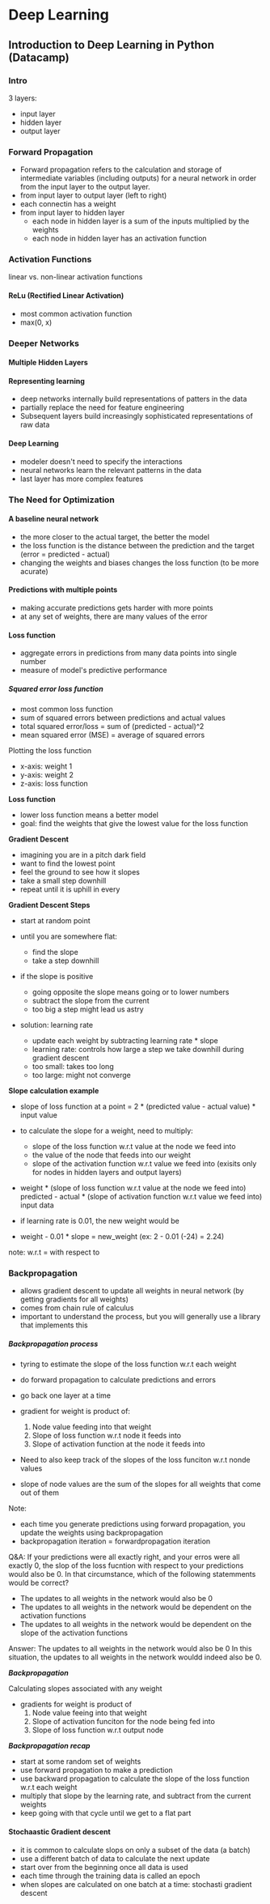 

# Deep Learning

## Introduction to Deep Learning in Python  (Datacamp)

### Intro
3 layers:
* input layer
* hidden layer
* output layer

### Forward Propagation
- Forward propagation refers to the calculation and storage of intermediate variables (including outputs) for a neural network in order from the input layer to the output layer.
- from input layer to output layer (left to right)
- each connectin has a weight
- from input layer to hidden layer
  - each node in hidden layer is a sum of the inputs multiplied by the weights
  - each node in hidden layer has an activation function


### Activation Functions
linear vs. non-linear activation functions

#### ReLu (Rectified Linear Activation)
- most common activation function
- max(0, x)

### Deeper Networks

#### Multiple Hidden Layers

#### Representing learning
* deep networks internally build representations of patters in the data
* partially replace the need for feature engineering
* Subsequent layers build increasingly sophisticated representations of raw data

#### Deep Learning
* modeler doesn't need to specify the interactions
* neural networks learn the relevant patterns in the data
* last layer has more complex features


### The Need for Optimization
#### A baseline neural network
* the more closer to the actual target, the better the model
* the loss function is the distance between the prediction and the target (error = predicted - actual)
* changing the weights and biases changes the loss function (to be more acurate)

#### Predictions with multiple points
* making accurate predictions gets harder with more points
* at any set of weights, there are many values of the error

#### Loss function
* aggregate errors in predictions from many data points into single number
* measure of model's predictive performance

##### Squared error loss function
* most common loss function
* sum of squared errors between predictions and actual values
* total squared error/loss = sum of (predicted - actual)^2
* mean squared error (MSE) = average of squared errors

Plotting the loss function
* x-axis: weight 1
* y-axis: weight 2
* z-axis: loss function

**Loss function**
* lower loss function means a better model
* goal: find the weights that give the lowest value for the loss function

**Gradient Descent**
* imagining you are in a pitch dark field
* want to find the lowest point
* feel the ground to see how it slopes
* take a small step downhill
* repeat until it is uphill in every 

**Gradient Descent Steps**
* start at random point
* until you are somewhere flat:
  * find the slope
  * take a step downhill

* if the slope is positive
  * going opposite the slope means going  or to lower numbers
  * subtract the slope from the current 
  * too big a step might lead us astry
* solution: learning rate
  * update each weight by subtracting learning rate * slope
  * learning rate: controls how large a step we take downhill during gradient descent
  * too small: takes too long
  * too large: might not converge

**Slope calculation example**
* slope of loss function at a point = 2 * (predicted value - actual value) * input value

* to calculate the  slope for a weight, need to multiply:
  * slope of the loss function w.r.t value at the node we feed into
  * the value of the node that feeds into our weight
  * slope of the activation function w.r.t value we feed into (exisits only for nodes in hidden layers and output layers)

* weight * (slope of loss function w.r.t value at the node we feed into) predicted - actual * (slope of activation function w.r.t value we feed into) input data

* if learning rate is 0.01, the new weight would be
* weight - 0.01 * slope = new_weight (ex: 2 - 0.01 (-24) = 2.24)

note: w.r.t = with respect to

### Backpropagation
* allows gradient descent to update all weights in neural network (by getting gradients for all weights)
* comes from chain rule of calculus
* important to understand the process, but you will generally use a library that implements this

##### Backpropagation process
* tyring to estimate the slope of the loss function w.r.t each weight
* do forward propagation to calculate predictions and errors

* go back one layer at a time
* gradient for weight is product of:
  1. Node value feeding into that weight
  2. Slope of loss function w.r.t node it feeds into
  3. Slope of activation function at the node it feeds into

* Need to also keep track of the  slopes of the loss funciton w.r.t nonde values 
* slope of node values are the sum of the slopes for all weights that come out of them


Note:
* each time you generate predictions using forward propagation, you update the weights using backpropagation
* backpropagation iteration = forwardpropagation iteration

Q&A:
If your predictions were all exactly right, and your erros were all exactly 0, the slop of the loss fucntion with respect to your predictions would also be 0. In that circumstance, which of the following statemments would be correct?
* The updates to all weights in the network would also be 0
* The updates to all weights in the network would be dependent on the activation functions
* The updates to all weights in the network would be dependent on the slope of the activation functions

Answer: The updates to all weights in the network would also be 0
In this situation, the updates to all weights in the network wouldd indeed also be 0.

***Backpropagation***

Calculating slopes associated with any weight
* gradients for weight is product of
  1. Node value feeing into that weight
  2. Slope of activation funciton for the node being fed into
  3. Slope of loss function w.r.t output node

***Backpropagation recap***
* start at some random set of weights
* use forward propagation to make a prediction
* use backward propagation to calculate the slope of the loss function w.r.t each weight
* multiply that slope by the learning rate, and subtract from the current weights
* keep going with that cycle until we get to a flat part

#### Stochaastic Gradient descent
* it is common to calculate slops on only a subset of the data (a batch)
* use a different batch of data to calculate the next update
* start over from the beginning once all data is used
* each time through the training data is called an epoch
* when slopes are calculated on one batch at a time: stochasti gradient descent